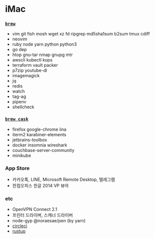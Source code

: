 iMac
========

### [`brew`]
- vim git fish mosh wget xz fd ripgrep md5sha1sum b2sum tmux cdiff
- neovim
- ruby node yarn python python3
- go dep
- htop gnu-tar nmap gnupg mtr
- awscli kubectl kops
- terraform vault packer
- p7zip youtube-dl
- imagemagick
- jq
- redis
- watch
- tag-ag
- pipenv
- shellcheck

### [`brew cask`]
- firefox google-chrome iina
- iterm2 karabiner-elements
- jetbrains-toolbox
- docker insomnia wireshark
- couchbase-server-community
- minikube

### App Store
- 카카오톡, LINE, Microsoft Remote Desktop, 텔레그램
- 한컴오피스 한글 2014 VP 뷰어

### etc
- OpenVPN Connect 2.1
- 프린터 드라이버, 스캐너 드라이버
- node-gyp @noraesae/pen (by yarn)
- [circleci](https://circleci.com/docs/2.0/local-jobs/#installing-the-cli-locally)
- [rustup]

[`brew`]: http://brew.sh
[`brew cask`]: https://caskroom.github.io/
[rustup]: https://www.rust-lang.org/ko-KR/install.html
